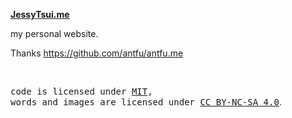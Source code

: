 **[JessyTsui.me](https://JessyTsui.me)**

my personal website.

Thanks https://github.com/antfu/antfu.me

<br>

<samp>code is licensed under <a href='./LICENSE'>MIT</a>,<br> words and images are licensed under <a href='https://creativecommons.org/licenses/by-nc-sa/4.0/'>CC BY-NC-SA 4.0</a></samp>.

